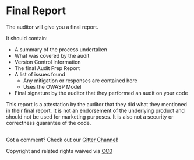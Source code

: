 # Final Report

The auditor will give you a final report.

It should contain:

* A summary of the process undertaken
* What was covered by the audit
* Version Control information
* The final Audit Prep Report
* A list of issues found
  * Any mitigation or responses are contained here
  * Uses the OWASP Model
* Final signature by the auditor that they performed an audit on your code

This report is a attestation by the auditor that they did what they mentioned in their final report. It is not an endorsement of the underlying product and should not be used for marketing purposes. It is also not a security or correctness guarantee of the code.

##  

Got a comment?  Check out our [Gitter Channel](https://gitter.im/SecurEth_Guidelines/community#)!

Copyright and related rights waived via [CC0](https://creativecommons.org/publicdomain/zero/1.0/)

